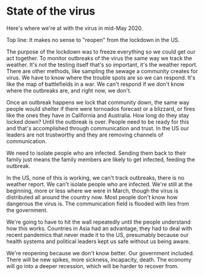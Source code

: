# State of the virus
Here's where we're at with the virus in mid-May 2020.

Top line: It makes no sense to "reopen" from the lockdown in the US.

The purpose of the lockdown was to freeze everything so we could get our act together. To monitor outbreaks of the virus the same way we track the weather. It's not the testing itself that's so important, it's the weather report. There are other methods, like sampling the sewage a community creates for virus. We have to know where the trouble spots are so we can respond. It's like the map of battlefields in a war. We can't respond if we don't know where the outbreaks are, and right now, we don't.

Once an outbreak happens we lock that community down, the same way people would shelter if there were tornoados forecast or a blizzard, or fires like the ones they have in California and Australia. How long do they stay locked down? Until the outbreak is over. People need to be ready for this and that's accomplished through communication and trust. In the US our leaders are not trustworthy and they are removing channels of communication. 

We need to isolate people who are infected. Sending them back to their family just means the family members are likely to get infected, feeding the outbreak. 

In the US, none of this is working, we can't track outbreaks, there is no weather report. We can't isolate people who are infected. We're still at the beginning, more or less where we were in March, though the virus is distributed all around the country now. Most people don't know how dangerous the virus is. The communication field is flooded with lies from the government. 

We're going to have to hit the wall repeatedly until the people understand how this works. Countries in Asia had an advantage, they had to deal with recent pandemics that never made it to the US, presumably because our health systems and political leaders kept us safe without us being aware. 

We're reopening because we don't know better. Our government included. There will be new spikes, more sickness, incapacity, death. The economy will go into a deeper recession, which will be harder to recover from. 

